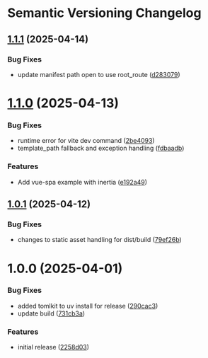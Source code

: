# Semantic Versioning Changelog

## [1.1.1](https://github.com/CoultonF/inertia-flask/compare/v1.1.0...v1.1.1) (2025-04-14)


### Bug Fixes

* update manifest path open to use root_route ([d283079](https://github.com/CoultonF/inertia-flask/commit/d283079c75edc49c11eca0c33c8abc9f35b716b2))

# [1.1.0](https://github.com/CoultonF/inertia-flask/compare/v1.0.1...v1.1.0) (2025-04-13)


### Bug Fixes

* runtime error for vite dev command ([2be4093](https://github.com/CoultonF/inertia-flask/commit/2be4093f9805a5df147d5818ae690d44d1e9f564))
* template_path fallback and exception handling ([fdbaadb](https://github.com/CoultonF/inertia-flask/commit/fdbaadbe76406b16fb45d5da964075a95d45f4e6))


### Features

* Add vue-spa example with inertia ([e192a49](https://github.com/CoultonF/inertia-flask/commit/e192a49957d2d5b20f2a8dbff03ee4d6d892efea))

## [1.0.1](https://github.com/CoultonF/inertia-flask/compare/v1.0.0...v1.0.1) (2025-04-12)


### Bug Fixes

* changes to static asset handling for dist/build ([79ef26b](https://github.com/CoultonF/inertia-flask/commit/79ef26bff7da4299443d6c0d90ec07560ecbb29d))

# 1.0.0 (2025-04-01)


### Bug Fixes

* added tomlkit to uv install for release ([290cac3](https://github.com/CoultonF/inertia-flask/commit/290cac3e8d001160ecb030be296b797a4ebfe45a))
* update build ([731cb3a](https://github.com/CoultonF/inertia-flask/commit/731cb3aaf74ba3feb1b6e24022890e01ed7c9544))


### Features

* initial release ([2258d03](https://github.com/CoultonF/inertia-flask/commit/2258d03c63ffc99079ca3e85b537827ba62798b0))
